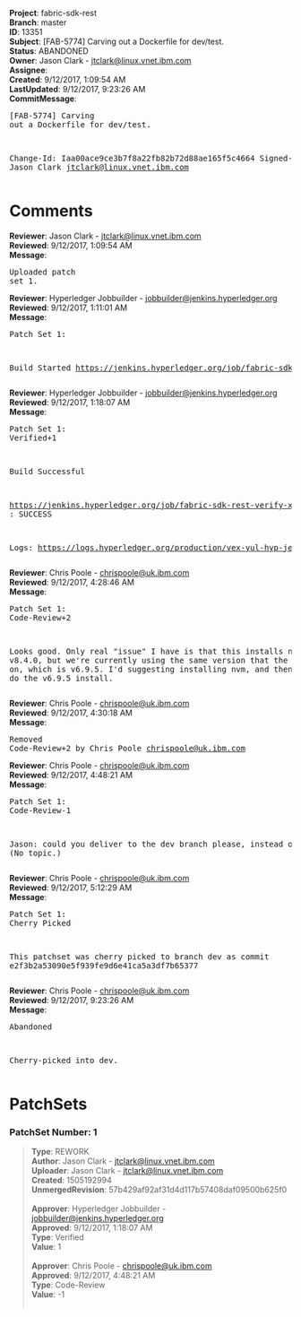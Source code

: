 <strong>Project</strong>: fabric-sdk-rest<br><strong>Branch</strong>: master<br><strong>ID</strong>: 13351<br><strong>Subject</strong>: [FAB-5774] Carving out a Dockerfile for dev/test.<br><strong>Status</strong>: ABANDONED<br><strong>Owner</strong>: Jason Clark - jtclark@linux.vnet.ibm.com<br><strong>Assignee</strong>:<br><strong>Created</strong>: 9/12/2017, 1:09:54 AM<br><strong>LastUpdated</strong>: 9/12/2017, 9:23:26 AM<br><strong>CommitMessage</strong>:<br><pre>[FAB-5774] Carving out a Dockerfile for dev/test.

Change-Id: Iaa00ace9ce3b7f8a22fb82b72d88ae165f5c4664
Signed-off-by: Jason Clark <jtclark@linux.vnet.ibm.com>
</pre><h1>Comments</h1><strong>Reviewer</strong>: Jason Clark - jtclark@linux.vnet.ibm.com<br><strong>Reviewed</strong>: 9/12/2017, 1:09:54 AM<br><strong>Message</strong>: <pre>Uploaded patch set 1.</pre><strong>Reviewer</strong>: Hyperledger Jobbuilder - jobbuilder@jenkins.hyperledger.org<br><strong>Reviewed</strong>: 9/12/2017, 1:11:01 AM<br><strong>Message</strong>: <pre>Patch Set 1:

Build Started https://jenkins.hyperledger.org/job/fabric-sdk-rest-verify-x86_64/10/</pre><strong>Reviewer</strong>: Hyperledger Jobbuilder - jobbuilder@jenkins.hyperledger.org<br><strong>Reviewed</strong>: 9/12/2017, 1:18:07 AM<br><strong>Message</strong>: <pre>Patch Set 1: Verified+1

Build Successful 

https://jenkins.hyperledger.org/job/fabric-sdk-rest-verify-x86_64/10/ : SUCCESS

Logs: https://logs.hyperledger.org/production/vex-yul-hyp-jenkins-1/fabric-sdk-rest-verify-x86_64/10</pre><strong>Reviewer</strong>: Chris Poole - chrispoole@uk.ibm.com<br><strong>Reviewed</strong>: 9/12/2017, 4:28:46 AM<br><strong>Message</strong>: <pre>Patch Set 1: Code-Review+2

Looks good. Only real "issue" I have is that this installs node v8.4.0, but we're currently using the same version that the SDK depends on, which is v6.9.5. I'd suggesting installing nvm, and then having that do the v6.9.5 install.</pre><strong>Reviewer</strong>: Chris Poole - chrispoole@uk.ibm.com<br><strong>Reviewed</strong>: 9/12/2017, 4:30:18 AM<br><strong>Message</strong>: <pre>Removed Code-Review+2 by Chris Poole <chrispoole@uk.ibm.com>
</pre><strong>Reviewer</strong>: Chris Poole - chrispoole@uk.ibm.com<br><strong>Reviewed</strong>: 9/12/2017, 4:48:21 AM<br><strong>Message</strong>: <pre>Patch Set 1: Code-Review-1

Jason: could you deliver to the dev branch please, instead of master? (No topic.)</pre><strong>Reviewer</strong>: Chris Poole - chrispoole@uk.ibm.com<br><strong>Reviewed</strong>: 9/12/2017, 5:12:29 AM<br><strong>Message</strong>: <pre>Patch Set 1: Cherry Picked

This patchset was cherry picked to branch dev as commit e2f3b2a53090e5f939fe9d6e41ca5a3df7b65377</pre><strong>Reviewer</strong>: Chris Poole - chrispoole@uk.ibm.com<br><strong>Reviewed</strong>: 9/12/2017, 9:23:26 AM<br><strong>Message</strong>: <pre>Abandoned

Cherry-picked into dev.</pre><h1>PatchSets</h1><h3>PatchSet Number: 1</h3><blockquote><strong>Type</strong>: REWORK<br><strong>Author</strong>: Jason Clark - jtclark@linux.vnet.ibm.com<br><strong>Uploader</strong>: Jason Clark - jtclark@linux.vnet.ibm.com<br><strong>Created</strong>: 1505192994<br><strong>UnmergedRevision</strong>: 57b429af92af31d4d117b57408daf09500b625f0<br><br><strong>Approver</strong>: Hyperledger Jobbuilder - jobbuilder@jenkins.hyperledger.org<br><strong>Approved</strong>: 9/12/2017, 1:18:07 AM<br><strong>Type</strong>: Verified<br><strong>Value</strong>: 1<br><br><strong>Approver</strong>: Chris Poole - chrispoole@uk.ibm.com<br><strong>Approved</strong>: 9/12/2017, 4:48:21 AM<br><strong>Type</strong>: Code-Review<br><strong>Value</strong>: -1<br><br></blockquote>